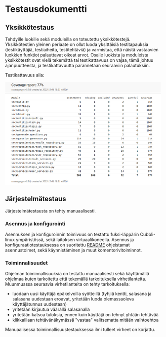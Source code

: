 # Testausdokumentti

## Yksikkötestaus

Tehdyille luokille sekä moduleilla on toteutettu yksikkötestejä. Yksikkötestien yleinen periaate on ollut luoda yksittäisiä testitapauksia (testikäyttäjiä, testiaiheita, testitehtäviä) ja varmistaa, että näistä vastaavien luokkien funktiot palauttavat oikeat arvot. Osalle luokista ja moduleista yksikkötestit ovat vielä tekemättä tai testikattavuus on vajaa, tämä johtuu ajanpuutteesta, ja testikattavuutta parannetaan seuraaviin palautuksiin.

Testikattavuus alla:

![coverage](https://github.com/miahro/ot-harjoitustyo/blob/master/schooltasks/dokumentaatio/kuvat/ohte_coverage.png)


## Järjestelmätestaus

Järjestelmätestausta on tehty manuaalisesti. 

### Asennus ja konfigurointi
Asennuksen ja konfiguroinnin toimivuus on testattu fuksi-läppärin Cubbli-linux ympäristössä, sekä laitoksen virtuaalikoneella. Asennus ja konfiguraatiotestauksessa on suoritettu [README](https://github.com/miahro/ot-harjoitustyo/blob/master/README.md) ohjeistamat asennustoimet, sekä käynnistäminen ja muut komentorivitoiminnot. 

### Toiminnalisuudet
Ohjelman toiminnallisuuksia on testattu manuaalisesti sekä käyttämällä ohjelmaa kuten tarkoitettu että tekemällä tarkoituksella virhetilanteita. Muunmuassa seuraavia virhetilanteita on tehty tarkoituksella:
- luodaan uusi käyttäjä epäkelvoilla syötteillä (tyhjiä kentti, salasana ja salasana uudestaan eroavat, yritetään luoda olemassaoleva käyttäjätunnus uudestaan)
- yritetään kirjautua väärällä salasanalla
- yritetään katsoa tuloksia, ennen kuin käyttäjä on tehnyt yhtään tehtävää
- klikkaillaan tehtävänäkymässä "vastaa" valitsematta mitään vaihtoehtoa

Manuaalisessa toiminnallisuustestauksessa ilmi tulleet virheet on korjattu. 

